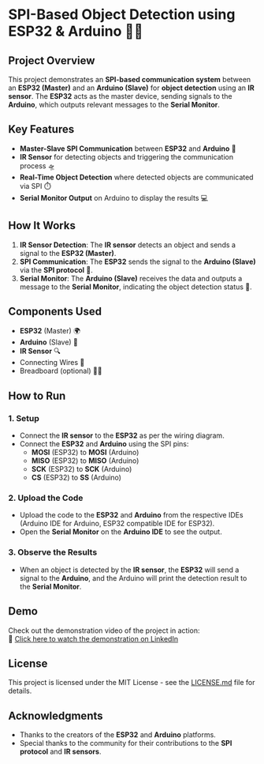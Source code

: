 # SPI-Based Object Detection using ESP32 & Arduino 🚀🎯

## Project Overview

This project demonstrates an **SPI-based communication system** between an **ESP32 (Master)** and an **Arduino (Slave)** for **object detection** using an **IR sensor**. The **ESP32** acts as the master device, sending signals to the **Arduino**, which outputs relevant messages to the **Serial Monitor**.

## Key Features

- **Master-Slave SPI Communication** between **ESP32** and **Arduino** 🔄
- **IR Sensor** for detecting objects and triggering the communication process 🛸
- **Real-Time Object Detection** where detected objects are communicated via SPI ⏱️
- **Serial Monitor Output** on Arduino to display the results 💻

## How It Works

1. **IR Sensor Detection**: The **IR sensor** detects an object and sends a signal to the **ESP32 (Master)**.
2. **SPI Communication**: The **ESP32** sends the signal to the **Arduino (Slave)** via the **SPI protocol** 🔗.
3. **Serial Monitor**: The **Arduino (Slave)** receives the data and outputs a message to the **Serial Monitor**, indicating the object detection status 📡.

## Components Used

- **ESP32** (Master) 🌍
- **Arduino** (Slave) 🤖
- **IR Sensor** 🔍
- Connecting Wires 🔌
- Breadboard (optional) 🧑‍🔬

## How to Run

### 1. Setup

- Connect the **IR sensor** to the **ESP32** as per the wiring diagram.
- Connect the **ESP32** and **Arduino** using the SPI pins:  
  - **MOSI** (ESP32) to **MOSI** (Arduino)  
  - **MISO** (ESP32) to **MISO** (Arduino)  
  - **SCK** (ESP32) to **SCK** (Arduino)  
  - **CS** (ESP32) to **SS** (Arduino)

### 2. Upload the Code

- Upload the code to the **ESP32** and **Arduino** from the respective IDEs (Arduino IDE for Arduino, ESP32 compatible IDE for ESP32).
- Open the **Serial Monitor** on the **Arduino IDE** to see the output.

### 3. Observe the Results

- When an object is detected by the **IR sensor**, the **ESP32** will send a signal to the **Arduino**, and the Arduino will print the detection result to the **Serial Monitor**.

## Demo

Check out the demonstration video of the project in action:  
🔗 [Click here to watch the demonstration on LinkedIn](https://www.linkedin.com/posts/ramu-roy-b780382b7_embeddedsystems-spicommunication-esp32-activity-7303300003546996736-tI5h?utm_source=social_share_send&utm_medium=android_app&rcm=ACoAAEwAX4wBY70YZ3l58lvkiXtyCZcnWWrfJAA&utm_campaign=copy_link)


## License

This project is licensed under the MIT License - see the [LICENSE.md](LICENSE.md) file for details.

## Acknowledgments

- Thanks to the creators of the **ESP32** and **Arduino** platforms.
- Special thanks to the community for their contributions to the **SPI protocol** and **IR sensors**.
